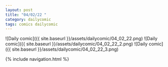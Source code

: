 ```yaml
---
layout: post
title: "04/02/22 "
category: dailycomic
tags: comics dailycomic
---
```

![Daily comic]({{ site.baseurl }}/assets/dailycomic/04_02_22.png)
![Daily comic]({{ site.baseurl }}/assets/dailycomic/04_02_22_2.png)
![Daily comic]({{ site.baseurl }}/assets/dailycomic/04_02_22_3.png)

{% include navigation.html %}


